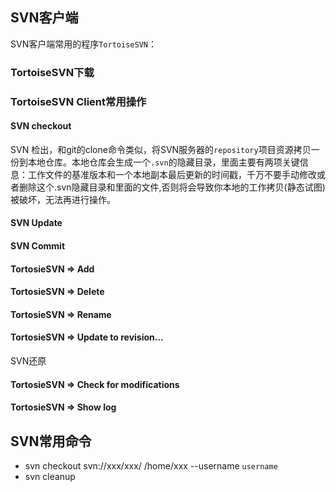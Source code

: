 
## SVN客户端

SVN客户端常用的程序`TortoiseSVN`：

### TortoiseSVN下载

### TortoiseSVN Client常用操作

#### SVN checkout

SVN 检出，和git的clone命令类似，将SVN服务器的`repository`项目资源拷贝一份到本地仓库。本地仓库会生成一个`.svn`的隐藏目录，里面主要有两项关键信息：工作文件的基准版本和一个本地副本最后更新的时间戳，千万不要手动修改或者删除这个.svn隐藏目录和里面的文件,否则将会导致你本地的工作拷贝(静态试图)被破坏，无法再进行操作。

#### SVN Update

#### SVN Commit

#### TortosieSVN => Add

#### TortosieSVN => Delete

#### TortosieSVN => Rename

#### TortosieSVN => Update to revision...

SVN还原

#### TortosieSVN => Check for modifications

#### TortosieSVN => Show log

## SVN常用命令

* svn checkout svn://xxx/xxx/ /home/xxx  --username `username`
* svn cleanup